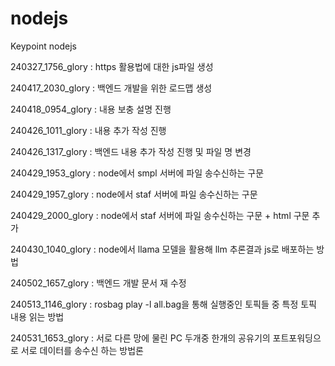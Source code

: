 # nodejs
Keypoint nodejs

240327_1756_glory : https 활용법에 대한 js파일 생성

240417_2030_glory : 백엔드 개발을 위한 로드맵 생성

240418_0954_glory : 내용 보충 설명 진행

240426_1011_glory : 내용 추가 작성 진행

240426_1317_glory : 백엔드 내용 추가 작성 진행 및 파일 명 변경

240429_1953_glory : node에서 smpl 서버에 파일 송수신하는 구문

240429_1957_glory : node에서 staf 서버에 파일 송수신하는 구문

240429_2000_glory : node에서 staf 서버에 파일 송수신하는 구문 + html 구문 추가

240430_1040_glory : node에서 llama 모델을 활용해 llm 추론결과 js로 배포하는 방법

240502_1657_glory : 백엔드 개발 문서 재 수정

240513_1146_glory : rosbag play -l all.bag을 통해 실행중인 토픽들 중 특정 토픽 내용 읽는 방법

240531_1653_glory : 서로 다른 망에 물린 PC 두개중 한개의 공유기의 포트포워딩으로 서로 데이터를 송수신 하는 방법론